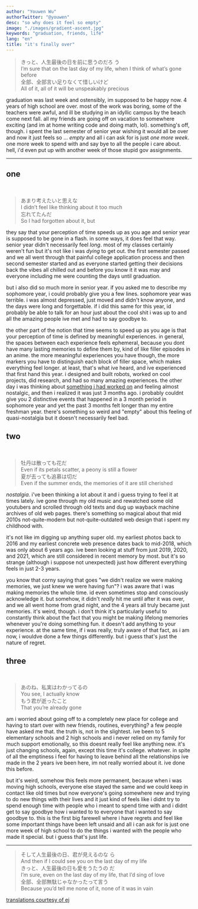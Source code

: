 ```yaml
---
author: "Youwen Wu"
authorTwitter: "@youwen"
desc: "so why does it feel so empty"
image: "./images/gradient-ascent.jpg"
keywords: "graduation, friends, life"
lang: "en"
title: "it's finally over"
---
```


> <span style="font-style: normal;">きっと、人生最後の日を前に思うのだろ
> う</span>  
> I’m sure that on the last day of my life, when I think of what’s gone before  
> <span style="font-style: normal;">全部、全部言い足りなくて惜しいけど</span>  
> All of it, all of it will be unspeakably precious

graduation was last week and ostensibly, im supposed to be happy now. 4 years of
high school are over. most of the work was boring, some of the teachers were
awful, and ill be studying in an idyllic campus by the beach come next fall. all
my friends are going off on vacation to somewhere exciting (and im at home
writing code and doing math, lol). something's off, though. i spent the last
semester of senior year wishing it would all be over and now it just feels so
... _empty_ and all i can ask for is just _one more week_. one more week to
spend with and say bye to all the people i care about. hell, i'd even put up
with another week of those stupid gov assignments.

---

## one

<br />

> <span style="font-style: normal;">あまり考えたいと思えな</span>  
> I didn’t feel like thinking about it too much  
> <span style="font-style: normal;">忘れてたんだ</span>  
>  So I had forgotten about it, but

they say that your perception of time speeds up as you age and senior year is
supposed to be gone in a flash. in some ways, it does feel that way. senior year
didn't necessarily feel _long_. most of my classes certainly weren't fun but
it's not like i was _dying_ to get out. the first semester passed and we all
went through that painful college application process and then second semester
started and as everyone started getting their decisions back the vibes all
chilled out and before you know it it was may and everyone including me were
counting the days until graduation.

but i also did so much more in senior year. if you asked me to describe my
sophomore year, i could probably give you a few lines. sophomore year was
terrible. i was almost depressed, just moved and didn't know anyone, and the
days were long and forgettable. if i did this same for this year, id probably be
able to talk for an hour just about the cool shit i was up to and all the
amazing people ive met and had to say goodbye to.

the other part of the notion that time seems to speed up as you age is that your
perception of time is defined by meaningful experiences. in general, the spaces
between each experience feels ephemeral, because you dont have many lasting
memories to define them by, kind of like filler episodes in an anime. the more
meaningful experiences you have though, the more markers you have to distinguish
each block of filler space, which makes everything feel longer. at least, that's
what ive heard, and ive experienced that first hand this year. i designed and
built robots, worked on cool projects, did research, and had so many amazing
experiences. the other day i was thinking about
[something i had worked on](https://github.com/Team-1280/jankboard-2) and
feeling almost nostalgic, and then i realized it was just 3 months ago. i
probably couldnt give you 2 distinctive events that happened in a 3 month period
in sophomore year and yet the past 3 months felt longer than my entire freshman
year. there's something so weird and "empty" about this feeling of
quasi-nostalgia but it doesn't necessarily feel bad.

## two

<br />

> <span style="font-style: normal;">牡丹は散っても花だ</span>  
> Even if its petals scatter, a peony is still a flower  
> <span style="font-style: normal;">夏が去っても追慕は切だ</span>  
> Even if the summer ends, the memories of it are still cherished

_nostalgia_. i've been thinking a lot about it and i guess trying to feel it at
times lately. ive gone through my old music and rewatched some old youtubers and
scrolled through old texts and dug up wayback machine archives of old web pages.
there's something so magical about that mid 2010s not-quite-modern but
not-quite-outdated web design that i spent my childhood with.

it's not like im digging up anything super old. my earliest photos back to 2016
and my earliest concrete web presence dates back to mid-2018, which was only
about 6 years ago. ive been looking at stuff from just 2019, 2020, and 2021,
which are still considered in recent memory by most. but it's so strange
(although i suppose not unexpected) just how different everything feels in just
2-3 years.

you know that corny saying that goes "we didn't realize we were making memories,
we just knew we were having fun"? i was aware that i was making memories the
whole time. id even sometimes stop and consciously acknowledge it. but somehow,
it didn't _really_ hit me until after it was over, and we all went home from
grad night, and the 4 years all truly became just memories. it's weird, though.
i don't think it's particularly useful to constantly think about the fact that
you might be making lifelong memories whenever you're doing something fun. it
doesn't add anything to your experience. at the same time, if i was really,
truly aware of that fact, as i am now, i wouldve done a few things differently.
but i guess that's just the nature of regret.

## three

<br />

> <span style="font-style: normal;">あのね、私実はわかってるの</span>  
> You see, I actually know  
> <span style="font-style: normal;">もう君が逝ったこと</span>  
> That you’re already gone

am i worried about going off to a completely new place for college and having to
start over with new friends, routines, everything? a few people have asked me
that. the truth is, not in the slightest. ive been to 5 elementary schools and 2
high schools and i never relied on my family for much support emotionally, so
this doesnt really feel like anything new. it's just changing schools, again,
except this time it's college. whatever. in spite of all the emptiness i feel
for having to leave behind all the relationships ive made in the 2 years ive
been here, im not really worried about it. ive done this before.

but it's weird, somehow this feels more permanent, because when i was moving
high schools, everyone else stayed the same and we could keep in contact like
old times but now everyone's going somewhere new and trying to do new things
with their lives and it just kind of feels like i didnt try to spend enough time
with people who i meant to spend time with and i didnt get to say goodbye how i
wanted to to everyone that i wanted to say goodbye to. this is the first big
farewell where i have regrets and feel like some important things have been left
unsaid and all i can ask for is just one more week of high school to do the
things i wanted with the people who made it special. but i guess that's just
life.

---

> <span style="font-style: normal;">そして人生最後の日、君が見えるのな
> ら</span>  
> And then if I could see you on the last day of my life  
> <span style="font-style: normal;">きっと、人生最後の日も愛をうたうの
> だ</span>  
> I’m sure, even on the last day of my life, that I’d sing of love  
> <span style="font-style: normal;">全部、全部無駄じゃなかったって言う</span>  
>  Because you’d tell me none of it, none of it was in vain

[translations courtesy of ej](https://ejtranslations.wordpress.com/2017/12/13/yorushika-itte/)
